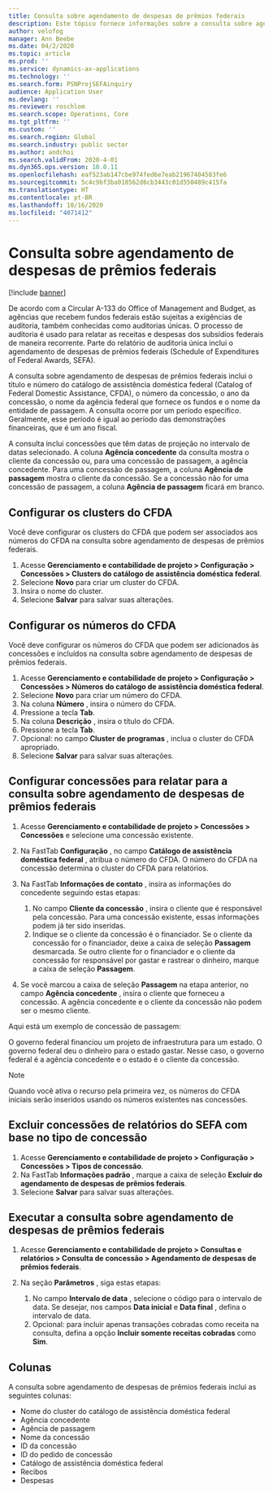 ```yaml
---
title: Consulta sobre agendamento de despesas de prêmios federais
description: Este tópico fornece informações sobre a consulta sobre agendamento de despesas de prêmios federais.
author: velofog
manager: Ann Beebe
ms.date: 04/2/2020
ms.topic: article
ms.prod: ''
ms.service: dynamics-ax-applications
ms.technology: ''
ms.search.form: PSNProjSEFAinquiry
audience: Application User
ms.devlang: ''
ms.reviewer: roschlom
ms.search.scope: Operations, Core
ms.tgt_pltfrm: ''
ms.custom: ''
ms.search.region: Global
ms.search.industry: public sector
ms.author: andchoi
ms.search.validFrom: 2020-4-01
ms.dyn365.ops.version: 10.0.11
ms.openlocfilehash: eaf523ab147cbe974fed6e7eab21967404583fe6
ms.sourcegitcommit: 5c4c9bf3ba018562d6cb3443c01d550489c415fa
ms.translationtype: HT
ms.contentlocale: pt-BR
ms.lasthandoff: 10/16/2020
ms.locfileid: "4071412"
---
```

# <a name="schedule-of-expenditures-of-federal-awards-inquiry"></a>Consulta sobre agendamento de despesas de prêmios federais

[!include [banner](../includes/banner.md)]

De acordo com a Circular A-133 do Office of Management and Budget, as agências que recebem fundos federais estão sujeitas a exigências de auditoria, também conhecidas como auditorias únicas. O processo de auditoria é usado para relatar as receitas e despesas dos subsídios federais de maneira recorrente. Parte do relatório de auditoria única inclui o agendamento de despesas de prêmios federais (Schedule of Expenditures of Federal Awards, SEFA).

A consulta sobre agendamento de despesas de prêmios federais inclui o título e número do catálogo de assistência doméstica federal (Catalog of Federal Domestic Assistance, CFDA), o número da concessão, o ano da concessão, o nome da agência federal que fornece os fundos e o nome da entidade de passagem. A consulta ocorre por um período específico. Geralmente, esse período é igual ao período das demonstrações financeiras, que é um ano fiscal.

A consulta inclui concessões que têm datas de projeção no intervalo de datas selecionado. A coluna **Agência concedente** da consulta mostra o cliente da concessão ou, para uma concessão de passagem, a agência concedente. Para uma concessão de passagem, a coluna **Agência de passagem** mostra o cliente da concessão. Se a concessão não for uma concessão de passagem, a coluna **Agência de passagem** ficará em branco.

## <a name="set-up-the-cfda-clusters"></a>Configurar os clusters do CFDA

Você deve configurar os clusters do CFDA que podem ser associados aos números do CFDA na consulta sobre agendamento de despesas de prêmios federais.

1. Acesse **Gerenciamento e contabilidade de projeto \> Configuração \> Concessões \> Clusters do catálogo de assistência doméstica federal**.
2. Selecione **Novo** para criar um cluster do CFDA.
3. Insira o nome do cluster.
4. Selecione **Salvar** para salvar suas alterações.

## <a name="set-up-cfda-numbers"></a>Configurar os números do CFDA

Você deve configurar os números do CFDA que podem ser adicionados às concessões e incluídos na consulta sobre agendamento de despesas de prêmios federais.

1. Acesse **Gerenciamento e contabilidade de projeto \> Configuração \> Concessões \> Números do catálogo de assistência doméstica federal**.
2. Selecione **Novo** para criar um número do CFDA.
3. Na coluna **Número** , insira o número do CFDA.
4. Pressione a tecla **Tab**.
5. Na coluna **Descrição** , insira o título do CFDA.
6. Pressione a tecla **Tab**.
7. Opcional: no campo **Cluster de programas** , inclua o cluster do CFDA apropriado.
8. Selecione **Salvar** para salvar suas alterações.

## <a name="set-up-grants-to-report-for-the-schedule-of-expenditures-of-federal-awards-inquiry"></a>Configurar concessões para relatar para a consulta sobre agendamento de despesas de prêmios federais

1. Acesse **Gerenciamento e contabilidade de projeto \> Concessões \> Concessões** e selecione uma concessão existente.
2. Na FastTab **Configuração** , no campo **Catálogo de assistência doméstica federal** , atribua o número do CFDA. O número do CFDA na concessão determina o cluster do CFDA para relatórios.
3. Na FastTab **Informações de contato** , insira as informações do concedente seguindo estas etapas:

    1. No campo **Cliente da concessão** , insira o cliente que é responsável pela concessão. Para uma concessão existente, essas informações podem já ter sido inseridas.
    2. Indique se o cliente da concessão é o financiador. Se o cliente da concessão for o financiador, deixe a caixa de seleção **Passagem** desmarcada. Se outro cliente for o financiador e o cliente da concessão for responsável por gastar e rastrear o dinheiro, marque a caixa de seleção **Passagem**.

4. Se você marcou a caixa de seleção **Passagem** na etapa anterior, no campo **Agência concedente** , insira o cliente que forneceu a concessão. A agência concedente e o cliente da concessão não podem ser o mesmo cliente.

Aqui está um exemplo de concessão de passagem:

O governo federal financiou um projeto de infraestrutura para um estado. O governo federal deu o dinheiro para o estado gastar. Nesse caso, o governo federal é a agência concedente e o estado é o cliente da concessão.

> [!NOTE] 
> Quando você ativa o recurso pela primeira vez, os números do CFDA iniciais serão inseridos usando os números existentes nas concessões.

## <a name="exclude-grants-from-sefa-reporting-based-on-the-grant-type"></a>Excluir concessões de relatórios do SEFA com base no tipo de concessão

1. Acesse **Gerenciamento e contabilidade de projeto \> Configuração \> Concessões \> Tipos de concessão**.
2. Na FastTab **Informações padrão** , marque a caixa de seleção **Excluir do agendamento de despesas de prêmios federais**.
3. Selecione **Salvar** para salvar suas alterações.

## <a name="run-the-schedule-of-expenditures-of-federal-awards-inquiry"></a>Executar a consulta sobre agendamento de despesas de prêmios federais

1. Acesse **Gerenciamento e contabilidade de projeto \> Consultas e relatórios \> Consulta de concessão \> Agendamento de despesas de prêmios federais**.
2. Na seção **Parâmetros** , siga estas etapas:

    1. No campo **Intervalo de data** , selecione o código para o intervalo de data. Se desejar, nos campos **Data inicial** e **Data final** , defina o intervalo de data.
    2. Opcional: para incluir apenas transações cobradas como receita na consulta, defina a opção **Incluir somente receitas cobradas** como **Sim**.

## <a name="columns"></a>Colunas

A consulta sobre agendamento de despesas de prêmios federais inclui as seguintes colunas:

- Nome do cluster do catálogo de assistência doméstica federal
- Agência concedente
- Agência de passagem
- Nome da concessão
- ID da concessão
- ID do pedido de concessão
- Catálogo de assistência doméstica federal
- Recibos
- Despesas

